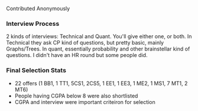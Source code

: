 Contributed Anonymously

### Interview Process

2 kinds of interviews: Technical and Quant. You'll give either one, or both. In Technical they ask CP kind of questions, but pretty basic, mainly Graphs/Trees. In quant, essentially probability and other brainstellar kind of questions. I didn't have an HR round but some people did.


### Final Selection Stats

- 22 offers (1 BB1, 1 TT1, 5CS1, 2CS5, 1 EE1, 1 EE3, 1 ME2, 1 MS1, 7 MT1, 2 MT6)
- People having CGPA below 8 were also shortlisted
- CGPA and interview were important criteiron for selection